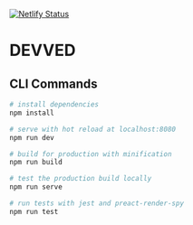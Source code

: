 [![Netlify Status](https://api.netlify.com/api/v1/badges/0ae770b2-e04c-4f3c-9d2f-1d59e023e9a8/deploy-status)](https://app.netlify.com/sites/elegant-hopper-c14942/deploys)

# DEVVED


## CLI Commands

``` bash
# install dependencies
npm install

# serve with hot reload at localhost:8080
npm run dev

# build for production with minification
npm run build

# test the production build locally
npm run serve

# run tests with jest and preact-render-spy 
npm run test
```